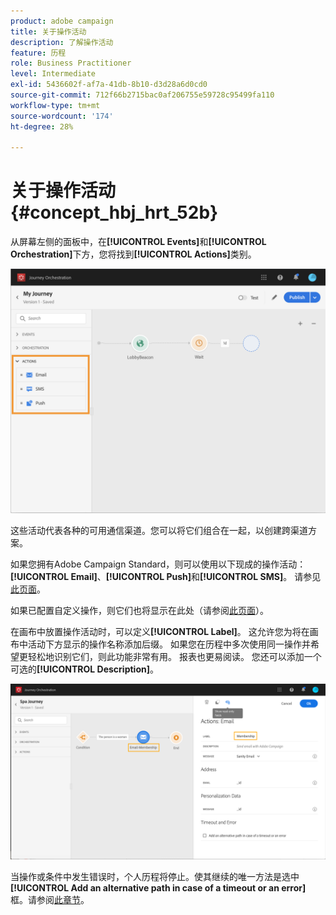 ```yaml
---
product: adobe campaign
title: 关于操作活动
description: 了解操作活动
feature: 历程
role: Business Practitioner
level: Intermediate
exl-id: 5436602f-af7a-41db-8b10-d3d28a6d0cd0
source-git-commit: 712f66b2715bac0af206755e59728c95499fa110
workflow-type: tm+mt
source-wordcount: '174'
ht-degree: 28%

---
```


# 关于操作活动 {#concept_hbj_hrt_52b}

从屏幕左侧的面板中，在&#x200B;**[!UICONTROL Events]**&#x200B;和&#x200B;**[!UICONTROL Orchestration]**&#x200B;下方，您将找到&#x200B;**[!UICONTROL Actions]**&#x200B;类别。

![](../assets/journey58.png)

这些活动代表各种的可用通信渠道。您可以将它们组合在一起，以创建跨渠道方案。

如果您拥有Adobe Campaign Standard，则可以使用以下现成的操作活动：**[!UICONTROL Email]**、**[!UICONTROL Push]**&#x200B;和&#x200B;**[!UICONTROL SMS]**。 请参见[此页面](../building-journeys/using-adobe-campaign-actions.md)。

如果已配置自定义操作，则它们也将显示在此处（请参阅[此页面](../building-journeys/using-custom-actions.md)）。

在画布中放置操作活动时，可以定义&#x200B;**[!UICONTROL Label]**。 这允许您为将在画布中活动下方显示的操作名称添加后缀。 如果您在历程中多次使用同一操作并希望更轻松地识别它们，则此功能非常有用。 报表也更易阅读。 您还可以添加一个可选的&#x200B;**[!UICONTROL Description]**。

![](../assets/journey59bis.png)

当操作或条件中发生错误时，个人历程将停止。使其继续的唯一方法是选中 **[!UICONTROL Add an alternative path in case of a timeout or an error]** 框。请参阅[此章节](../building-journeys/using-the-journey-designer.md#paths)。
